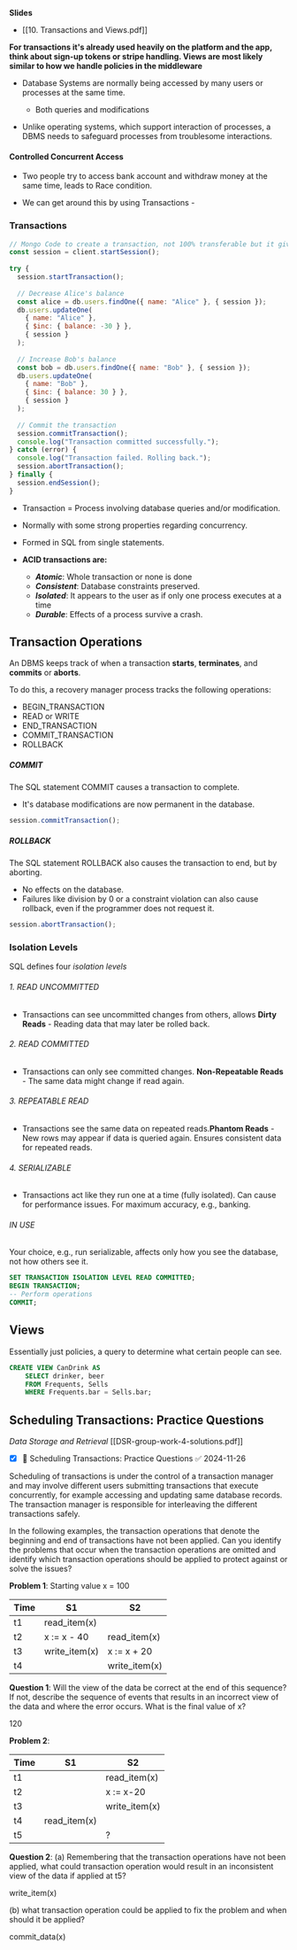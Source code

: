 **Slides**
- [[10. Transactions and Views.pdf]]

**For transactions it's already used heavily on the platform and the app, think about sign-up tokens or stripe handling. Views are most likely similar to how we handle policies in the middleware**

- Database Systems are normally being accessed by many users or processes at the same time.
	- Both queries and modifications

- Unlike operating systems, which support interaction of processes, a DBMS needs to safeguard processes from troublesome interactions.

#### Controlled Concurrent Access

- Two people try to access bank account and withdraw money at the same time, leads to Race condition.

- We can get around this by using Transactions -

### Transactions

```javascript
// Mongo Code to create a transaction, not 100% transferable but it gives a good idea of how this will work.
const session = client.startSession();  
  
try {  
  session.startTransaction();  
  
  // Decrease Alice's balance  
  const alice = db.users.findOne({ name: "Alice" }, { session });  
  db.users.updateOne(  
    { name: "Alice" },  
    { $inc: { balance: -30 } },  
    { session }  
  );  
  
  // Increase Bob's balance  
  const bob = db.users.findOne({ name: "Bob" }, { session });  
  db.users.updateOne(  
    { name: "Bob" },  
    { $inc: { balance: 30 } },  
    { session }  
  );  
  
  // Commit the transaction  
  session.commitTransaction();  
  console.log("Transaction committed successfully.");  
} catch (error) {  
  console.log("Transaction failed. Rolling back.");  
  session.abortTransaction();  
} finally {  
  session.endSession();  
}
```

- Transaction = Process involving database queries and/or modification.
- Normally with some strong properties regarding concurrency.
- Formed in SQL from single statements.

- **ACID transactions are:**
	- ***Atomic***: Whole transaction or none is done
	- ***Consistent***: Database constraints preserved.
	- ***Isolated***: It appears to the user as if only one process executes at a time
	- ***Durable***: Effects of a process survive a crash.


## Transaction Operations
An DBMS keeps track of when a transaction **starts**, **terminates**, and **commits** or **aborts**.

To do this, a recovery manager process tracks the following operations: 

- BEGIN_TRANSACTION
- READ or WRITE
- END_TRANSACTION
- COMMIT_TRANSACTION
- ROLLBACK

##### COMMIT
The SQL statement COMMIT causes a transaction to complete. 

- It's database modifications are now permanent in the database.

```javascript
session.commitTransaction();
```

##### ROLLBACK
 The SQL statement ROLLBACK also causes the transaction to end, but by aborting. 

 - No effects on the database. 
 - Failures like division by 0 or a constraint violation can also cause rollback, even if the programmer does not request it.

```javascript
session.abortTransaction();
```

### Isolation Levels
SQL defines four *isolation levels*
###### 1. READ UNCOMMITTED
- Transactions can see uncommitted changes from others, allows **Dirty Reads** - Reading data that may later be rolled back.
###### 2. READ COMMITTED
- Transactions can only see committed changes. **Non-Repeatable Reads** - The same data might change if read again.
###### 3. REPEATABLE READ
- Transactions see the same data on repeated reads.**Phantom Reads** - New rows may appear if data is queried again. Ensures consistent data for repeated reads.
###### 4. SERIALIZABLE
- Transactions act like they run one at a time (fully isolated). Can cause for performance issues. For maximum accuracy, e.g., banking.

###### IN USE
Your choice, e.g., run serializable, affects only how you see the database, not how others see it.

```sql
SET TRANSACTION ISOLATION LEVEL READ COMMITTED;
BEGIN TRANSACTION;
-- Perform operations
COMMIT;
```

## Views
Essentially just policies, a query to determine what certain people can see.

```sql
CREATE VIEW CanDrink AS
	SELECT drinker, beer 
	FROM Frequents, Sells 
	WHERE Frequents.bar = Sells.bar;
```

## Scheduling Transactions: Practice Questions
*Data Storage and Retrieval*
[[DSR-group-work-4-solutions.pdf]]

- [x] 🔼  Scheduling Transactions: Practice Questions ✅ 2024-11-26

Scheduling of transactions is under the control of a transaction manager and may involve different users submitting transactions that execute concurrently, for example accessing and updating same database records. The transaction manager is responsible for interleaving the different transactions safely.

In the following examples, the transaction operations that denote the beginning and end of transactions have not been applied. Can you identify the problems that occur when the transaction operations are omitted and identify which transaction operations should be applied to protect against or solve the issues?

**Problem 1**: Starting value x = 100 

| Time | S1            | S2            |
| ---- | ------------- | ------------- |
| t1   | read_item(x)  |               |
| t2   | x := x - 40   | read_item(x)  |
| t3   | write_item(x) | x := x + 20   |
| t4   |               | write_item(x) |

**Question 1**: Will the view of the data be correct at the end of this sequence? If not, describe the sequence of events that results in an incorrect view of the data and where the error occurs. What is the final value of x?

120

**Problem 2**: 

| Time | S1           | S2            |
| ---- | ------------ | ------------- |
| t1   |              | read_item(x)  |
| t2   |              | x := x-20     |
| t3   |              | write_item(x) |
| t4   | read_item(x) |               |
| t5   |              | ?             |

**Question 2**: (a) Remembering that the transaction operations have not been applied, what could transaction operation would result in an inconsistent view of the data if applied at t5?

write_item(x)

(b) what transaction operation could be applied to fix the problem and when should it be applied?

commit_data(x)
